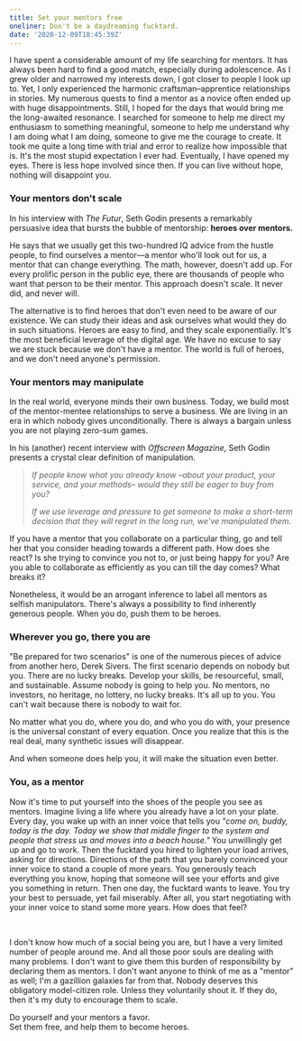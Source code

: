 ```yaml
---
title: Set your mentors free
oneliner: Don't be a daydreaming fucktard.
date: '2020-12-09T18:45:39Z'
---
```


I have spent a considerable amount of my life searching for mentors. It has always been hard to find a good match, especially during adolescence. As I grew older and narrowed my interests down, I got closer to people I look up to. Yet, I only experienced the harmonic craftsman–apprentice relationships in stories. My numerous quests to find a mentor as a novice often ended up with huge disappointments. Still, I hoped for the days that would bring me the long-awaited resonance. I searched for someone to help me direct my enthusiasm to something meaningful, someone to help me understand why I am doing what I am doing, someone to give me the courage to create. It took me quite a long time with trial and error to realize how impossible that is. It's the most stupid expectation I ever had. Eventually, I have opened my eyes. There is less hope involved since then. If you can live without hope, nothing will disappoint you.

### Your mentors don't scale

In his interview with _The Futur_, Seth Godin presents a remarkably persuasive idea that bursts the bubble of mentorship: **heroes over mentors.**

He says that we usually get this two-hundred IQ advice from the hustle people, to find ourselves a mentor—a mentor who'll look out for us, a mentor that can change everything. The math, however, doesn't add up. For every prolific person in the public eye, there are thousands of people who want that person to be their mentor. This approach doesn't scale. It never did, and never will.

The alternative is to find heroes that don't even need to be aware of our existence. We can study their ideas and ask ourselves what would they do in such situations. Heroes are easy to find, and they scale exponentially. It's the most beneficial leverage of the digital age. We have no excuse to say we are stuck because we don't have a mentor. The world is full of heroes, and we don't need anyone's permission.

### Your mentors may manipulate

In the real world, everyone minds their own business. Today, we build most of the mentor-mentee relationships to serve a business. We are living in an era in which nobody gives unconditionally. There is always a bargain unless you are not playing zero-sum games.

In his (another) recent interview with _Offscreen Magazine_, Seth Godin presents a crystal clear definition of manipulation.

> _If people know what you already know –about your product, your service, and your methods– would they still be eager to buy from you?_
>
> _If we use leverage and pressure to get someone to make a short-term decision that they will regret in the long run, we've manipulated them._

If you have a mentor that you collaborate on a particular thing, go and tell her that you consider heading towards a different path. How does she react? Is she trying to convince you not to, or just being happy for you? Are you able to collaborate as efficiently as you can till the day comes? What breaks it?

Nonetheless, it would be an arrogant inference to label all mentors as selfish manipulators. There's always a possibility to find inherently generous people. When you do, push them to be heroes.

### Wherever you go, there you are

"Be prepared for two scenarios" is one of the numerous pieces of advice from another hero, Derek Sivers. The first scenario depends on nobody but you. There are no lucky breaks. Develop your skills, be resourceful, small, and sustainable. Assume nobody is going to help you. No mentors, no investors, no heritage, no lottery, no lucky breaks. It's all up to you. You can't wait because there is nobody to wait for.

No matter what you do, where you do, and who you do with, your presence is the universal constant of every equation. Once you realize that this is the real deal, many synthetic issues will disappear.

And when someone does help you, it will make the situation even better.

### You, as a mentor

Now it's time to put yourself into the shoes of the people you see as mentors. Imagine living a life where you already have a lot on your plate. Every day, you wake up with an inner voice that tells you _"come on, buddy, today is the day. Today we show that middle finger to the system and people that stress us and moves into a beach house."_ You unwillingly get up and go to work. Then the fucktard you hired to lighten your load arrives, asking for directions. Directions of the path that you barely convinced your inner voice to stand a couple of more years. You generously teach everything you know, hoping that someone will see your efforts and give you something in return. Then one day, the fucktard wants to leave. You try your best to persuade, yet fail miserably. After all, you start negotiating with your inner voice to stand some more years. How does that feel?

&nbsp;

I don't know how much of a social being you are, but I have a very limited number of people around me. And all those poor souls are dealing with many problems. I don't want to give them this burden of responsibility by declaring them as mentors. I don't want anyone to think of me as a "mentor" as well; I'm a gazillion galaxies far from that. Nobody deserves this obligatory model-citizen role. Unless they voluntarily shout it. If they do, then it's my duty to encourage them to scale.

Do yourself and your mentors a favor. \
Set them free, and help them to become heroes.
